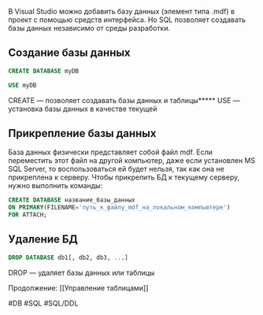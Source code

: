 В Visual Studio можно добавить базу данных (элемент типа .mdf) в проект с помощью средств интерфейса. Но SQL позволяет создавать базы данных независимо от среды разработки.

## Создание базы данных 
```sql
CREATE DATABASE myDB

USE myDB
```
CREATE — позволяет создавать базы данных и таблицы*****
USE — установка базы данных в качестве текущей

## Прикрепление базы данных
База данных физически представляет собой файл mdf. Если переместить этот файл на другой компьютер, даже если установлен MS SQL Server, то воспользоваться ей будет нельзя, так как она не прикреплена к серверу.
Чтобы прикрепить БД к текущему серверу, нужно выполнить команды:
```sql
CREATE DATABASE название_базы_данных
ON PRIMARY(FILENAME='путь_к_файлу_mdf_на_локальном_компьютере')
FOR ATTACH;
```

## Удаление БД
```sql
DROP DATABASE db1[, db2, db3, ...]
```
DROP — удаляет базы данных или таблицы

Продолжение: [[Управление таблицами]]

#DB #SQL #SQL/DDL